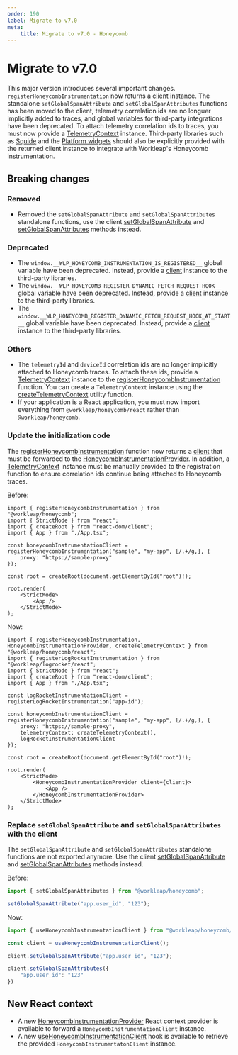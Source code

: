 ```yaml
---
order: 190
label: Migrate to v7.0
meta:
    title: Migrate to v7.0 - Honeycomb
---
```


# Migrate to v7.0

This major version introduces several important changes. `registerHoneycombInstrumentation` now returns a [client](../../reference/telemetry/LogRocketInstrumentationClient.md) instance. The standalone `setGlobalSpanAttribute` and `setGlobalSpanAttributes` functions has been moved to the client, telemetry correlation ids are no longuer implicitly added to traces, and global variables for third-party integrations have been deprecated. To attach telemetry correlation ids to traces, you must now provide a [TelemetryContext](../../reference/telemetry/TelemetryContext.md) instance. Third-party libraries such as [Squide](https://workleap.github.io/wl-squide) and the [Platform widgets](https://dev.azure.com/workleap/WorkleapPlatform/_git/workleap-platform-widgets?path=/README.md) should also be explicitly provided with the returned client instance to integrate with Workleap's Honeycomb instrumentation.

## Breaking changes

### Removed

- Removed the `setGlobalSpanAttribute` and `setGlobalSpanAttributes` standalone functions, use the client [setGlobalSpanAttribute](../../reference/telemetry/HoneycombInstrumentationClient.md#methods) and [setGlobalSpanAttributes](../../reference/telemetry/HoneycombInstrumentationClient.md#methods) methods instead.

### Deprecated

- The `window.__WLP_HONEYCOMB_INSTRUMENTATION_IS_REGISTERED__` global variable have been deprecated. Instead, provide a [client](../../reference/telemetry/HoneycombInstrumentationClient.md) instance to the third-party libraries.
- The `window.__WLP_HONEYCOMB_REGISTER_DYNAMIC_FETCH_REQUEST_HOOK__` global variable have been deprecated. Instead, provide a [client](../../reference/telemetry/HoneycombInstrumentationClient.md) instance to the third-party libraries.
- The `window.__WLP_HONEYCOMB_REGISTER_DYNAMIC_FETCH_REQUEST_HOOK_AT_START__` global variable have been deprecated. Instead, provide a [client](../../reference/telemetry/HoneycombInstrumentationClient.md) instance to the third-party libraries.

### Others

- The `telemetryId` and `deviceId` correlation ids are no longer implicitly attached to Honeycomb traces. To attach these ids, provide a [TelemetryContext](../../reference/telemetry/TelemetryContext.md) instance to the [registerHoneycombInstrumentation](../../standalone-libraries/setup-honeycomb.md) function. You can create a `TelemetryContext` instance using the [createTelemetryContext](../../standalone-libraries/setup-honeycomb.md) utility function.
- If your application is a React application, you must now import everything from `@workleap/honeycomb/react` rather than `@workleap/honeycomb`.

### Update the initialization code

The [registerHoneycombInstrumentation](../../standalone-libraries/setup-honeycomb.md) function now returns a [client](../../reference/telemetry/HoneycombInstrumentationClient.md) that must be forwarded to the [HoneycombInstrumentationProvider](../../standalone-libraries/setup-honeycomb.md). In addition, a [TelemetryContext](../../reference/telemetry/TelemetryContext.md) instance must be manually provided to the registration function to ensure correlation ids continue being attached to Honeycomb traces.

Before:

```tsx index.ts
import { registerHoneycombInstrumentation } from "@workleap/honeycomb";
import { StrictMode } from "react";
import { createRoot } from "react-dom/client";
import { App } from "./App.tsx";

const honeycombInstrumentationClient = registerHoneycombInstrumentation("sample", "my-app", [/.+/g,], {
    proxy: "https://sample-proxy"
});

const root = createRoot(document.getElementById("root")!);

root.render(
    <StrictMode>
        <App />
    </StrictMode>
);
```

Now:

```tsx !#7,11,12,19,21 index.ts
import { registerHoneycombInstrumentation, HoneycombInstrumentationProvider, createTelemetryContext } from "@workleap/honeycomb/react";
import { registerLogRocketInstrumentation } from "@workleap/logrocket/react";
import { StrictMode } from "react";
import { createRoot } from "react-dom/client";
import { App } from "./App.tsx";

const logRocketInstrumentationClient = registerLogRocketInstrumentation("app-id");

const honeycombInstrumentationClient = registerHoneycombInstrumentation("sample", "my-app", [/.+/g,], {
    proxy: "https://sample-proxy",
    telemetryContext: createTelemetryContext(),
    logRocketInstrumentationClient
});

const root = createRoot(document.getElementById("root")!);

root.render(
    <StrictMode>
        <HoneycombInstrumentationProvider client={client}>
            <App />
        </HoneycombInstrumentationProvider>
    </StrictMode>
);
```

### Replace `setGlobalSpanAttribute` and `setGlobalSpanAttributes` with the client

The `setGlobalSpanAttribute` and `setGlobalSpanAttributes` standalone functions are not exported anymore. Use the client [setGlobalSpanAttribute](../../reference/telemetry/HoneycombInstrumentationClient.md#methods) and [setGlobalSpanAttributes](../../reference/telemetry/HoneycombInstrumentationClient.md#methods) methods instead.

Before:

```ts
import { setGlobalSpanAttributes } from "@workleap/honeycomb";

setGlobalSpanAttribute("app.user_id", "123");
```

Now:

```ts !#3,5,7-9
import { useHoneycombInstrumentationClient } from "@workleap/honeycomb/react";

const client = useHoneycombInstrumentationClient();

client.setGlobalSpanAttribute("app.user_id", "123");

client.setGlobalSpanAttributes({
    "app.user_id": "123"
})
```

## New React context

- A new [HoneycombInstrumentationProvider](../../standalone-libraries/setup-honeycomb.md) React context provider is available to forward a `HoneycombInstrumentationClient` instance.
- A new [useHoneycombInstrumentationClient](../../standalone-libraries/setup-honeycomb.md) hook is available to retrieve the provided `HoneycombInstrumentatonClient` instance.
